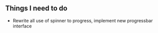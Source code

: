 Things I need to do
----------------
 * Rewrite all use of spinner to progress, implement new progressbar interface
